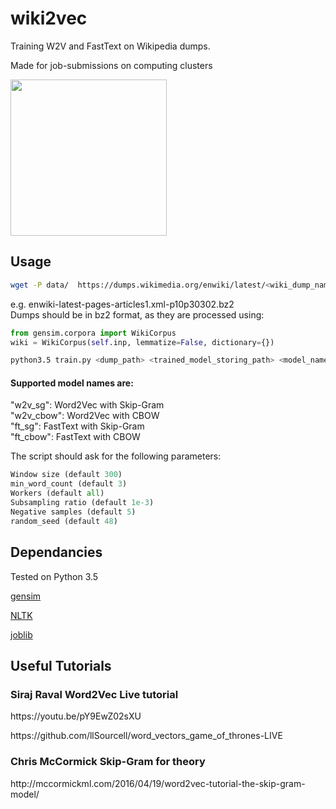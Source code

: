 # wiki2vec
<p>Training W2V and FastText on Wikipedia dumps.</p>
<p>Made for job-submissions on computing clusters</p>
<p><img src="https://upload.wikimedia.org/wikipedia/en/thumb/8/80/Wikipedia-logo-v2.svg/1122px-Wikipedia-logo-v2.svg.png" width=250></p>

## Usage

```bash
wget -P data/  https://dumps.wikimedia.org/enwiki/latest/<wiki_dump_name>
```

<p>
e.g. <wiki_dump_name> enwiki-latest-pages-articles1.xml-p10p30302.bz2
  </br>
Dumps should be in <bold>bz2</bold> format, as they are processed using: </p>

```python
from gensim.corpora import WikiCorpus
wiki = WikiCorpus(self.inp, lemmatize=False, dictionary={})
```

```bash
python3.5 train.py <dump_path> <trained_model_storing_path> <model_name>
```
#### Supported model names are:
<p>"w2v_sg": Word2Vec with Skip-Gram </br>
"w2v_cbow": Word2Vec with CBOW</br>
"ft_sg": FastText with Skip-Gram</br>
"ft_cbow": FastText with CBOW
</p>

<p> The script should ask for the following parameters:</p>


```python
Window size (default 300)
min_word_count (default 3)
Workers (default all)
Subsampling ratio (default 1e-3)
Negative samples (default 5)
random_seed (default 48)
```


## Dependancies
Tested on Python 3.5
<p><a href="https://radimrehurek.com/gensim/"> gensim </a></p>
<p><a href="https://www.nltk.org/"> NLTK </a></p>
<p><a href="https://pythonhosted.org/joblib/"> joblib </a></p>

## Useful Tutorials
### Siraj Raval Word2Vec Live tutorial

<p> https://youtu.be/pY9EwZ02sXU </p>
<p> https://github.com/llSourcell/word_vectors_game_of_thrones-LIVE </p>

### Chris McCormick Skip-Gram for theory
<p> http://mccormickml.com/2016/04/19/word2vec-tutorial-the-skip-gram-model/</p>
